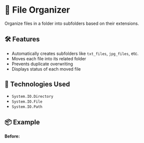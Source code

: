 # 📂 File Organizer

Organize files in a folder into subfolders based on their extensions.

## 🛠 Features

- Automatically creates subfolders like `txt_files`, `jpg_files`, etc.
- Moves each file into its related folder
- Prevents duplicate overwriting
- Displays status of each moved file

## 🔧 Technologies Used

- `System.IO.Directory`
- `System.IO.File`
- `System.IO.Path`

## 📦 Example

**Before:**

